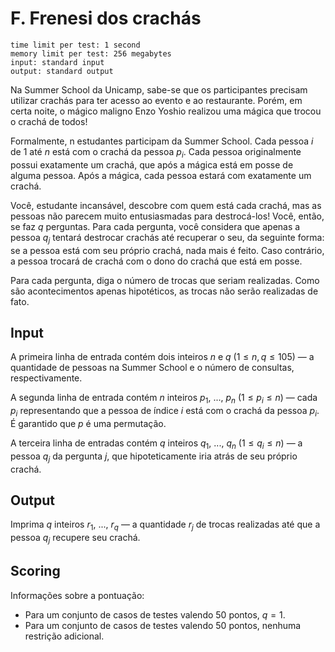 # F. Frenesi dos crachás

```
time limit per test: 1 second
memory limit per test: 256 megabytes
input: standard input
output: standard output
```


Na Summer School da Unicamp, sabe-se que os participantes precisam utilizar crachás para ter acesso ao evento e ao restaurante. Porém, em certa noite, o mágico maligno Enzo Yoshio realizou uma mágica que trocou o crachá de todos!

Formalmente, n estudantes participam da Summer School. Cada pessoa $i$ de $1$ até $n$ está com o crachá da pessoa $p_i$. Cada pessoa originalmente possui exatamente um crachá, que após a mágica está em posse de alguma pessoa. Após a mágica, cada pessoa estará com exatamente um crachá.

Você, estudante incansável, descobre com quem está cada crachá, mas as pessoas não parecem muito entusiasmadas para destrocá-los! Você, então, se faz $q$ perguntas. Para cada pergunta, você considera que apenas a pessoa $q_j$ tentará destrocar crachás até recuperar o seu, da seguinte forma: se a pessoa está com seu próprio crachá, nada mais é feito. Caso contrário, a pessoa trocará de crachá com o dono do crachá que está em posse.

Para cada pergunta, diga o número de trocas que seriam realizadas. Como são acontecimentos apenas hipotéticos, as trocas não serão realizadas de fato.


## Input

A primeira linha de entrada contém dois inteiros $n$ e $q$ ($1 \le n,q \le 105$) — a quantidade de pessoas na Summer School e o número de consultas, respectivamente.

A segunda linha de entrada contém $n$ inteiros $p_1$, ..., $p_n$ ($1 \le p_i \le n$) — cada $p_i$ representando que a pessoa de índice $i$ está com o crachá da pessoa $p_i$. É garantido que $p$ é uma permutação.

A terceira linha de entradas contém $q$ inteiros $q_1$, ..., $q_n$ ($1 \le q_i \le n$) — a pessoa $q_j$ da pergunta $j$, que hipoteticamente iria atrás de seu próprio crachá.


## Output

Imprima $q$ inteiros $r_1$, ..., $r_q$ — a quantidade $r_j$ de trocas realizadas até que a pessoa $q_j$ recupere seu crachá.


## Scoring

Informações sobre a pontuação:
- Para um conjunto de casos de testes valendo $50$
pontos, $q=1$.
- Para um conjunto de casos de testes valendo $50$
pontos, nenhuma restrição adicional.